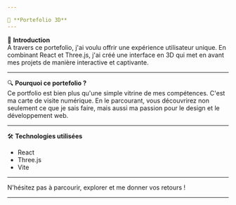 ```yaml
---

🎨 **Portefolio 3D**
---
```


🚀 **Introduction**  
A travers ce portefolio, j'ai voulu offrir une expérience utilisateur unique. En combinant React et Three.js, j'ai créé une interface en 3D qui met en avant mes projets de manière interactive et captivante.

---

🔍 **Pourquoi ce portefolio ?**  
Ce portfolio est bien plus qu'une simple vitrine de mes compétences. C'est ma carte de visite numérique. En le parcourant, vous découvrirez non seulement ce que je sais faire, mais aussi ma passion pour le design et le développement web.

---

🛠 **Technologies utilisées**  
- React
- Three.js
- Vite

---

N'hésitez pas à parcourir, explorer et me donner vos retours !

---





